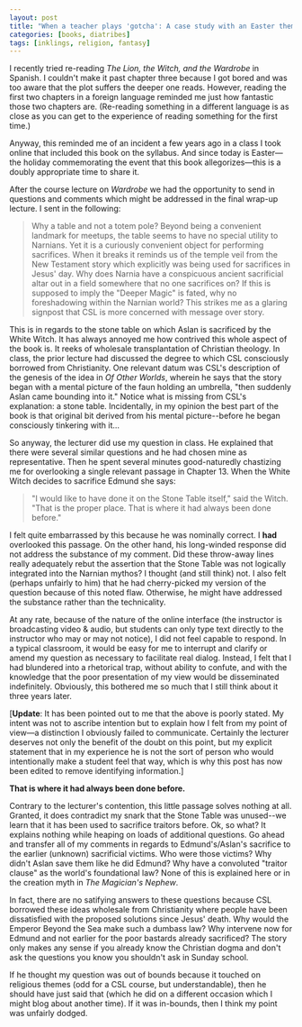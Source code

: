 ```yaml
---
layout: post
title: "When a teacher plays 'gotcha': A case study with an Easter theme"
categories: [books, diatribes]
tags: [inklings, religion, fantasy]
---
```

I recently tried re-reading _The Lion, the Witch, and the Wardrobe_ in Spanish. I couldn't make it past chapter three because I got bored and was too aware that the plot suffers the deeper one reads. However, reading the first two chapters in a foreign language reminded me just how fantastic those two chapters are. (Re-reading something in a different language is as close as you can get to the experience of reading something for the first time.)

Anyway, this reminded me of an incident a few years ago in a class I took online that included this book on the syllabus. And since today is Easter—the holiday commemorating the event that this book allegorizes—this is a doubly appropriate time to share it.

After the course lecture on _Wardrobe_ we had the opportunity to send in questions and comments which might be addressed in the final wrap-up lecture. I sent in the following:

> Why a table and not a totem pole? Beyond being a convenient landmark for meetups, the table seems to have no special utility to Narnians. Yet it is a curiously convenient object for performing sacrifices. When it breaks it reminds us of the temple veil from the New Testament story which explicitly was being used for sacrifices in Jesus' day. Why does Narnia have a conspicuous ancient sacrificial altar out in a field somewhere that no one sacrifices on? If this is supposed to imply the "Deeper Magic" is fated, why no foreshadowing within the Narnian world? This strikes me as a glaring signpost that CSL is more concerned with message over story.

This is in regards to the stone table on which Aslan is sacrificed by the White Witch. It has always annoyed me how contrived this whole aspect of the book is. It reeks of wholesale transplantation of Christian theology. In class, the prior lecture had discussed the degree to which CSL consciously borrowed from Christianity. One relevant datum was CSL's description of the genesis of the idea in _Of Other Worlds_, wherein he says that the story began with a mental picture of the faun holding an umbrella, "then suddenly Aslan came bounding into it." Notice what is missing from CSL's explanation: a stone table. Incidentally, in my opinion the best part of the book is that original bit derived from his mental picture--before he began consciously tinkering with it...

So anyway, the lecturer did use my question in class. He explained that there were several similar questions and he had chosen mine as representative. Then he spent several minutes good-naturedly chastizing me for overlooking a single relevant passage in Chapter 13. When the White Witch decides to sacrifice Edmund she says:

> "I would like to have done it on the Stone Table itself," said the Witch. "That is the proper place. That is where it had always been done before."

I felt quite embarrassed by this because he was nominally correct. I **had** overlooked this passage. On the other hand, his long-winded response did not address the substance of my comment. Did these throw-away lines really adequately rebut the assertion that the Stone Table was not logically integrated into the Narnian mythos? I thought (and still think) not. I also felt (perhaps unfairly to him) that he had cherry-picked my version of the question because of this noted flaw. Otherwise, he might have addressed the substance rather than the technicality.

At any rate, because of the nature of the online interface (the instructor is broadcasting video &amp; audio, but students can only type text directly to the instructor who may or may not notice), I did not feel capable to respond. In a typical classroom, it would be easy for me to interrupt and clarify or amend my question as necessary to facilitate real dialog. Instead, I felt that I had blundered into a rhetorical trap, without ability to confute, and with the knowledge that the poor presentation of my view would be disseminated indefinitely. Obviously, this bothered me so much that I still think about it three years later.

[**Update**: It has been pointed out to me that the above is poorly stated. My intent was not to ascribe intention but to explain how I felt from my point of view—a distinction I obviously failed to communicate. Certainly the lecturer deserves not only the benefit of the doubt on this point, but my explicit statement that in my experience he is not the sort of person who would intentionally make a student feel that way, which is why this post has now been edited to remove identifying information.]

**That is where it had always been done before.**

Contrary to the lecturer's contention, this little passage solves nothing at all. Granted, it does contradict my snark that the Stone Table was unused--we learn that it has been used to sacrifice traitors before. Ok, so what? It explains nothing while heaping on loads of additional questions. Go ahead and transfer all of my comments in regards to Edmund's/Aslan's sacrifice to the earlier (unknown) sacrificial victims. Who were those victims? Why didn't Aslan save them like he did Edmund? Why have a convoluted "traitor clause" as the world's foundational law? None of this is explained here or in the creation myth in _The Magician's Nephew_.

In fact, there are no satifying answers to these questions because CSL borrowed these ideas wholesale from Christianity where people have been dissatisfied with the proposed solutions since Jesus' death. Why would the Emperor Beyond the Sea make such a dumbass law? Why intervene now for Edmund and not earlier for the poor bastards already sacrificed? The story only makes any sense if you already know the Christian dogma and don't ask the questions you know you shouldn't ask in Sunday school.

If he thought my question was out of bounds because it touched on religious themes (odd for a CSL course, but understandable), then he should have just said that (which he did on a different occasion which I might blog about another time). If it was in-bounds, then I think my point was unfairly dodged.
